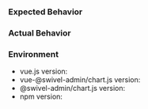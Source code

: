 
### Expected Behavior


### Actual Behavior





### Environment
- vue.js version: <version here>
- vue-@swivel-admin/chart.js version: <version here>
- @swivel-admin/chart.js version: <version here>
- npm version: <version here>
  
